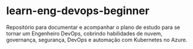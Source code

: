 # learn-eng-devops-beginner
Repositório para documentar e acompanhar o plano de estudo para se tornar um Engenheiro DevOps, cobrindo habilidades de nuvem, governança, segurança, DevOps e automação com Kubernetes no Azure.
